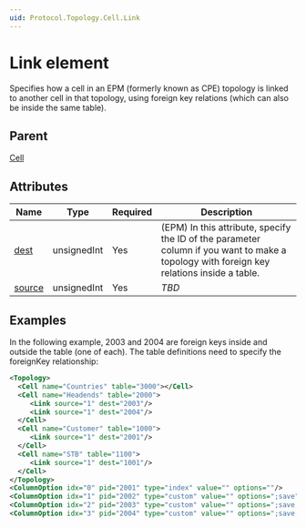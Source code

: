 ```yaml
---
uid: Protocol.Topology.Cell.Link
---
```


# Link element

Specifies how a cell in an EPM (formerly known as CPE) topology is linked to another cell in that topology, using foreign key relations (which can also be inside the same table).

## Parent

[Cell](xref:Protocol.Topology.Cell)

## Attributes

|Name|Type|Required|Description|
|--- |--- |--- |--- |
|[dest](xref:Protocol.Topology.Cell.Link-dest)|unsignedInt|Yes|(EPM) In this attribute, specify the ID of the parameter column if you want to make a topology with foreign key relations inside a table.|
|[source](xref:Protocol.Topology.Cell.Link-source)|unsignedInt|Yes|*TBD*|

## Examples

In the following example, 2003 and 2004 are foreign keys inside and outside the table (one of each). The table definitions need to specify the foreignKey relationship:

```xml
<Topology>
  <Cell name="Countries" table="3000"></Cell>
  <Cell name="Headends" table="2000">
     <Link source="1" dest="2003"/>
     <Link source="1" dest="2004"/>
  </Cell>
  <Cell name="Customer" table="1000">
     <Link source="1" dest="2001"/>
  </Cell>
  <Cell name="STB" table="1100">
     <Link source="1" dest="1001"/>
  </Cell>
</Topology>
<ColumnOption idx="0" pid="2001" type="index" value="" options=""/>
<ColumnOption idx="1" pid="2002" type="custom" value="" options=";save"/>
<ColumnOption idx="2" pid="2003" type="custom" value="" options=";save;foreignKey=3000"/>
<ColumnOption idx="3" pid="2004" type="custom" value="" options=";save;foreignKey=2000"/>
```
